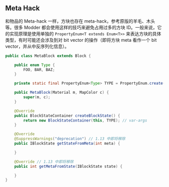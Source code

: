 ## Meta Hack

和物品的 Meta-hack 一样，方块也存在 meta-hack，参考原版的羊毛、木头等。很多 Modder 都会使用这样的技巧来避免占用过多的方块 ID。一般来说，它的实现原理是使用单独的 `PropertyEnum<T extends Enum<T>>` 来表达方块的具体类型，有时可能还会涉及到对 bit vector 的操作（即将方块 meta 看作一个 bit vector，并从中反序列化信息）。

```java
public class MetaBlock extends Block {

    public enum Type {
        FOO, BAR, BAZ;
    }

    private static final PropertyEnum<Type> TYPE = PropertyEnum.create(Type.class);

    public MetaBlock(Material m, MapColor c) {
        super(m, c);
    }

    @Override
    public BlockStateContainer createBlockState() {
        return new BlockStateContainer(this, TYPE); // var-args
    }

    @Override
    @SuppressWarnings("deprecation") // 1.13 中即将移除
    public IBlockState getStateFromMeta(int meta) {

    }

    @Override // 1.13 中即将移除
    public int getMetaFromState(IBlockState state) {

    }
}

```
